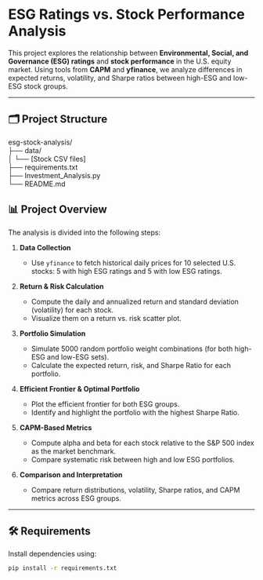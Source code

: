 # ESG Ratings vs. Stock Performance Analysis

This project explores the relationship between **Environmental, Social, and Governance (ESG) ratings** and **stock performance** in the U.S. equity market. Using tools from  **CAPM** and **yfinance**, we analyze differences in expected returns, volatility, and Sharpe ratios between high-ESG and low-ESG stock groups.

---
## 🗂️ Project Structure
esg-stock-analysis/  
├── data/  
│   └── [Stock CSV files]  
├── requirements.txt  
├── Investment_Analysis.py  
└── README.md  


## 📊 Project Overview

The analysis is divided into the following steps:

1. **Data Collection**
   - Use `yfinance` to fetch historical daily prices for 10 selected U.S. stocks: 5 with high ESG ratings and 5 with low ESG ratings.

2. **Return & Risk Calculation**
   - Compute the daily and annualized return and standard deviation (volatility) for each stock.
   - Visualize them on a return vs. risk scatter plot.

3. **Portfolio Simulation**
   - Simulate 5000 random portfolio weight combinations (for both high-ESG and low-ESG sets).
   - Calculate the expected return, risk, and Sharpe Ratio for each portfolio.

4. **Efficient Frontier & Optimal Portfolio**
   - Plot the efficient frontier for both ESG groups.
   - Identify and highlight the portfolio with the highest Sharpe Ratio.

5. **CAPM-Based Metrics**
   - Compute alpha and beta for each stock relative to the S&P 500 index as the market benchmark.
   - Compare systematic risk between high and low ESG portfolios.

6. **Comparison and Interpretation**
   - Compare return distributions, volatility, Sharpe ratios, and CAPM metrics across ESG groups.

---

## 🛠️ Requirements

Install dependencies using:

```bash
pip install -r requirements.txt
